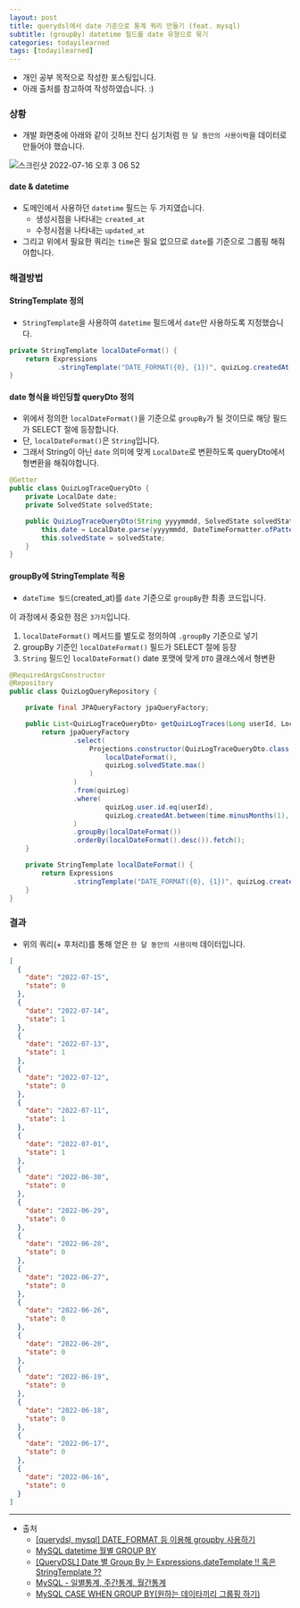 ```yaml
---
layout: post
title: querydsl에서 date 기준으로 통계 쿼리 만들기 (feat. mysql)
subtitle: (groupBy) datetime 필드를 date 유형으로 묶기
categories: todayilearned
tags: [todayilearned]
---
```


- 개인 공부 목적으로 작성한 포스팅입니다.
- 아래 출처를 참고하여 작성하였습니다. :)

### 상황

- 개발 화면중에 아래와 같이 깃허브 잔디 심기처럼 `한 달 동안의 사용이력`을 데이터로 만들어야 했습니다.

![스크린샷 2022-07-16 오후 3 06 52](https://user-images.githubusercontent.com/75410527/179343407-8efc0a30-2c7d-47ec-837c-cd090fa81584.png)


#### date & datetime

- 도메인에서 사용하던 `datetime` 필드는 두 가지였습니다.
  - 생성시점을 나타내는 `created_at`
  - 수정시점을 나타내는 `updated_at`
- 그리고 위에서 필요한 쿼리는 `time`은 필요 없으므로 `date`를 기준으로 그룹핑 해줘야합니다.

### 해결방법

#### StringTemplate 정의

- `StringTemplate`을 사용하여 `datetime` 필드에서 `date`만 사용하도록 지정했습니다.

```java
private StringTemplate localDateFormat() {
    return Expressions
            .stringTemplate("DATE_FORMAT({0}, {1})", quizLog.createdAt, ConstantImpl.create("%Y-%m-%d"));
}
```

#### date 형식을 바인딩할 queryDto 정의

- 위에서 정의한 `localDateFormat()`을 기준으로 `groupBy`가 될 것이므로 해당 필드가 SELECT 절에 등장합니다.
- 단, `localDateFormat()`은 `String`입니다.
- 그래서 String이 아닌 `date` 의미에 맞게 `LocalDate`로 변환하도록 queryDto에서 형변환을 해줘야합니다.

```java
@Getter
public class QuizLogTraceQueryDto {
    private LocalDate date;
    private SolvedState solvedState;

    public QuizLogTraceQueryDto(String yyyymmdd, SolvedState solvedState) {
        this.date = LocalDate.parse(yyyymmdd, DateTimeFormatter.ofPattern("yyyy-MM-dd"));
        this.solvedState = solvedState;
    }
}
```

#### groupBy에 StringTemplate 적용

- `dateTime 필드`(created_at)를 `date` 기준으로 `groupBy`한 최종 코드입니다.

이 과정에서 중요한 점은 `3가지`입니다.

1. `localDateFormat()` 메서드를 별도로 정의하여 `.groupBy` 기준으로 넣기
2. groupBy 기준인 `localDateFormat()` 필드가 SELECT 절에 등장
3. `String` 필드인 `localDateFormat()` date 포맷에 맞게 `DTO` 클래스에서 형변환

```java
@RequiredArgsConstructor
@Repository
public class QuizLogQueryRepository {

    private final JPAQueryFactory jpaQueryFactory;

    public List<QuizLogTraceQueryDto> getQuizLogTraces(Long userId, LocalDateTime time) {
        return jpaQueryFactory
                .select(
                    Projections.constructor(QuizLogTraceQueryDto.class,
                        localDateFormat(),
                        quizLog.solvedState.max()
                    )
                )
                .from(quizLog)
                .where(
                        quizLog.user.id.eq(userId),
                        quizLog.createdAt.between(time.minusMonths(1), time)
                )
                .groupBy(localDateFormat())
                .orderBy(localDateFormat().desc()).fetch();
    }

    private StringTemplate localDateFormat() {
        return Expressions
                .stringTemplate("DATE_FORMAT({0}, {1})", quizLog.createdAt, ConstantImpl.create("%Y-%m-%d"));
    }
}
```

### 결과

- 위의 쿼리(+ 후처리)를 통해 얻은 `한 달 동안의 사용이력` 데이터입니다.

```json
[
  {
    "date": "2022-07-15",
    "state": 0
  },
  {
    "date": "2022-07-14",
    "state": 1
  },
  {
    "date": "2022-07-13",
    "state": 1
  },
  {
    "date": "2022-07-12",
    "state": 0
  },
  {
    "date": "2022-07-11",
    "state": 1
  },
  {
    "date": "2022-07-01",
    "state": 1
  },
  {
    "date": "2022-06-30",
    "state": 0
  },
  {
    "date": "2022-06-29",
    "state": 0
  },
  {
    "date": "2022-06-28",
    "state": 0
  },
  {
    "date": "2022-06-27",
    "state": 0
  },
  {
    "date": "2022-06-26",
    "state": 0
  },
  {
    "date": "2022-06-20",
    "state": 0
  },
  {
    "date": "2022-06-19",
    "state": 0
  },
  {
    "date": "2022-06-18",
    "state": 0
  },
  {
    "date": "2022-06-17",
    "state": 0
  },
  {
    "date": "2022-06-16",
    "state": 0
  }
]
```

---

- 출처
  - [[querydsl, mysql] DATE_FORMAT 등 이용해 groupby 사용하기](https://lemontia.tistory.com/929)
  - [MySQL datetime 월별 GROUP BY](https://zetawiki.com/wiki/MySQL_datetime_%EC%9B%94%EB%B3%84_GROUP_BY)
  - [[QueryDSL] Date 별 Group By 는 Expressions.dateTemplate !! 혹은 StringTemplate ??](https://kdhyo98.tistory.com/20)
  - [MySQL - 일별통계, 주간통계, 월간통계](https://bluexmas.tistory.com/626)
  - [MySQL CASE WHEN GROUP BY(원하는 데이타끼리 그룹핑 하기)](https://zzarungna.com/1419)
